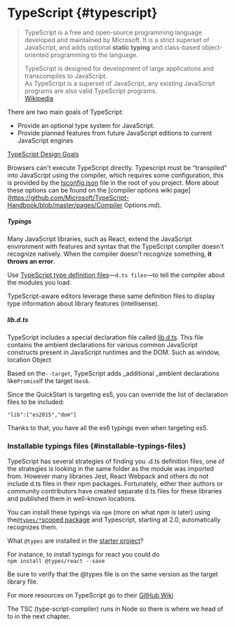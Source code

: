 # TypeScript {#typescript}

> TypeScript is a free and open-source programming language developed and maintained by Microsoft. It is a strict superset of JavaScript, and adds optional **static typing** and class-based object-oriented programming to the language.
>
> TypeScript is designed for development of large applications and transcompiles to JavaScript.  
> As TypeScript is a superset of JavaScript, any existing JavaScript programs are also valid TypeScript programs.  
> [Wikipedia](https://www.gitbook.com/book/psvensso/react/edit#)

There are two main goals of TypeScript:

* Provide an optional type system for JavaScript.
* Provide planned features from future JavaScript editions to current JavaScript engines

[TypeScript Design Goals](https://github.com/Microsoft/TypeScript/wiki/TypeScript-Design-Goals#non-goals)

Browsers can't execute TypeScript directly. Typescript must be "transpiled" into JavaScript using the compiler, which requires some configuration, this is provided by the [tsconfig.json](https://raw.githubusercontent.com/Psvensso/react-starter/master/tsconfig.json) file in the root of you project. More about these options can be found on the [compiler options wiki page](https://github.com/Microsoft/TypeScript-Handbook/blob/master/pages/Compiler Options.md).

##### Typings

Many JavaScript libraries, such as React, extend the JavaScript environment with features and syntax that the TypeScript compiler doesn't recognize natively. When the compiler doesn't recognize something, **it throws an error**.

Use [TypeScript type definition files](https://www.typescriptlang.org/docs/handbook/writing-declaration-files.html)—`d.ts files`—to tell the compiler about the modules you load.

TypeScript-aware editors leverage these same definition files to display type information about library features \(intellisense\).

##### lib.d.ts

TypeScript includes a special declaration file called [lib.d.ts](https://github.com/Microsoft/TypeScript/blob/master/lib/lib.d.ts). This file contains the ambient declarations for various common JavaScript constructs present in JavaScript runtimes and the DOM. Such as window, location Object

Based on the`--target`, TypeScript adds \_additional \_ambient declarations like`Promise`if the target is`es6`.

Since the QuickStart is targeting es5, you can override the list of declaration files to be included:

```
"lib":["es2015","dom"]
```

Thanks to that, you have all the es6 typings even when targeting es5.

### Installable typings files {#installable-typings-files}

TypeScript has several strategies of finding you .d.ts definition files, one of the strategies is looking in the same folder as the module was imported from. However many libraries Jest, React Webpack and others do not include d.ts files in their npm packages. Fortunately, either their authors or community contributors have created separate d.ts files for these libraries and published them in well-known locations.

You can install these typings via `npm` \(more on what npm is later\) using the[`@types/*`scoped package](http://www.typescriptlang.org/docs/handbook/declaration-files/consumption.html) and Typescript, starting at 2.0, automatically recognizes them.

What `@types` are installed in the [starter project](https://github.com/Psvensso/react-starter)?

For instance, to install typings for react you could do  
`npm install @types/react --save`

Be sure to verify that the @types file is on the same version as the target library file.

For more resources on TypeScript go to their [GitHub Wiki](https://github.com/Microsoft/TypeScript/wiki)

The TSC \(type-script-compiler\) runs in Node so there is where we head of to in the next chapter.

